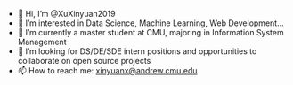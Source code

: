 - 👋 Hi, I’m @XuXinyuan2019
- 👀 I’m interested in Data Science, Machine Learning, Web Development...
- 🌱 I’m currently a master student at CMU, majoring in Information System Management
- 💞️ I’m looking for DS/DE/SDE intern positions and opportunities to collaborate on open source projects
- 📫 How to reach me: xinyuanx@andrew.cmu.edu

<!---
XuXinyuan2019/XuXinyuan2019 is a ✨ special ✨ repository because its `README.md` (this file) appears on your GitHub profile.
You can click the Preview link to take a look at your changes.
--->
